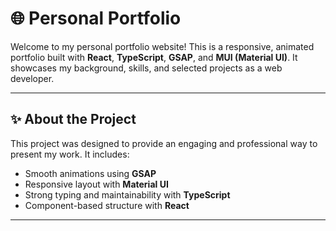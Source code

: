 # 🌐 Personal Portfolio

Welcome to my personal portfolio website! This is a responsive, animated portfolio built with **React**, **TypeScript**, **GSAP**, and **MUI (Material UI)**. It showcases my background, skills, and selected projects as a web developer.

---

## ✨ About the Project

This project was designed to provide an engaging and professional way to present my work. It includes:

- Smooth animations using **GSAP**
- Responsive layout with **Material UI**
- Strong typing and maintainability with **TypeScript**
- Component-based structure with **React**

---
